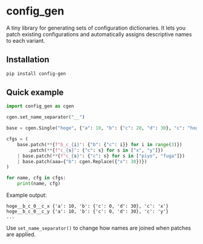 # config_gen

A tiny library for generating sets of configuration dictionaries.  It lets you
patch existing configurations and automatically assigns descriptive names to each
variant.

## Installation

```bash
pip install config-gen
```

## Quick example

```python
import config_gen as cgen

cgen.set_name_separator("__")

base = cgen.Single("hoge", {"a": 10, "b": {"c": 20, "d": 30}, "c": "hogehoge"})

cfgs = (
    base.patch(**{f"b_c_{i}": {"b": {"c": i}} for i in range(3)})
        .patch(**{f"c_{s}": {"c": s} for s in ["x", "y"]})
    | base.patch(**{f"c_{s}": {"c": s} for s in ["piyo", "fuga"]})
    | base.patch(aaa={"b": cgen.Replace({"x": 30})})
)

for name, cfg in cfgs:
    print(name, cfg)
```

Example output:

```
hoge__b_c_0__c_x {'a': 10, 'b': {'c': 0, 'd': 30}, 'c': 'x'}
hoge__b_c_0__c_y {'a': 10, 'b': {'c': 0, 'd': 30}, 'c': 'y'}
...
```

Use `set_name_separator()` to change how names are joined when patches are
applied.
